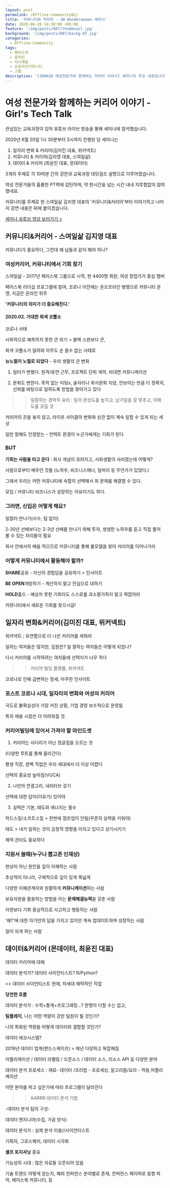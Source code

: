 ```yaml
---
layout: post
permalink: /Offline-Community02/
title: '커뮤니티와 커리어 - SW Wonderwoman 세미나'
date: 2020-06-20 14:30:00 +09:00
feature: '/img/posts/007/thumbnail.jpg'
background: '/img/posts/007/backg-07.jpg'
categories:
  - Offline-Community
tags:
  - 페이스북
  - 온라인
  - 자기계발
  - 오프라인커뮤니티
  - 그룹
description: '[200620 여성전문가와 함께하는 커리어 이야기] 세미나의 주요 내용입니다.'
---
```


# 여성 전문가와 함께하는 커리어 이야기 - Girl's Tech Talk

관심있는 교육과정이 있어 유튜브 라이브 방송을 통해 세미나에 참석했습니다.

2020년 6월 20일 1시 30분부터 3시까지 진행된 당 세미나는

1. 일자리 변화 & 커리어(김미진 대표, 위커넥트)
2. 커뮤니티 & 커리어(김지영 대표, 스여일삶)
3. 데이터 & 커리어 (최윤진 대표, 몬데이터)

3개의 주제로 각 10여분 간의 강연과 교육과정 데잇걸즈 설명으로 이루어졌습니다.

여성 전문가들의 훌륭한 PT력에 감탄하며, 약 한시간을 넘는 시간 내내 지루함없이 참여했네요.

커뮤니티를 주제로 한 스여일삶 김지영 대표의 '커뮤니티&커리어'부터 이야기하고 나머지 강연 내용은 뒤에 붙이겠습니다.

[세미나 유튜브 영상 보러가기 >](https://youtu.be/oBWWt6c6j4g)



## 커뮤니티&커리어 - 스여일삶 김지영 대표

커뮤니티가 중요하다, 그런데 왜 남들과 같이 해야 하나?



### 여성커리어, 커뮤니티에서 기회 찾기

스여일삶 - 2017년 페이스북 그룹으로 시작, 현 4400명 회원, 여성 창업가가 중심 멤버

페이스북 리더십 프로그램에 참여, 코로나 이전에는 온오프라인 병행으로 커뮤니티 운영, 지금은 온라인 위주



**'커뮤니티의 의미가 더 중요해진다.'**



#### 2020.02. 거대한 회색 코뿔소

코로나 사태

사회적으로 예측하지 못한 큰 위기 > 블랙 스완보다 큰,

회색 코뿔소가 달려와 아무도 손 쓸수 없는 사태로

**뉴노멀이 노멀로 되었다** - 우리 생활의 큰 변화

1. 일터가 변했다. 원격/유연 근무, 프로젝트 단위 계약, 비대면 커뮤니케이션

2. 문화도 변한다. 목적 없는 미팅x, 술자리나 회식문화 지양, 안보이는 만큼 더 정확히, 신뢰를 바탕으로 일하도록 방법을 찾아가고 있다

> > 일잘하는 경력직 유리 : 일의 완성도를 높이고, 납기일을 잘 맞추고, 이해도를 갖출 것

커리어의 끈을 놓지 않고, 라이프 사이클의 변화와 상관 없이 계속 일할 수 있게 되는 세상

일만 잘해도 인정받는 - 언택트 환경이 누군가에게는 기회가 된다



### BUT

**기회는 사람을 타고 온다** : 회사 개념이 흐려지고, 사회생활이 사라졌는데 어떻게?

사람으로부터 배우던 것들 (노하우, 비즈니스매너, 일머리 등 무언가가 있었다.)

그래서 우리는 어떤 커뮤니티에 속할지 선택해서 위 문제를 해결할 수 있다.

모임 / 커뮤니티 비즈니스가 성장하는 이유이기도 하다.

 

### 그러면, 신입은 어떻게 해요?

일잘러 만나기(사수, 팀 없이)

2-30년 선배보다는 2-3년 선배를 만나기 위해 투자, 생생한 노하우를 듣고 직접 풀어 볼 수 있는 자리들이 필요

회사 안에서의 배움 적으므로 커뮤니티를 통해 롤모델을 찾아 커리어를 이어나가라



### 어떻게 커뮤니티에서 활동해야 할까?

**SHARE**공유 - 자신의 경험담을 공유하기 > 인사이트

**BE OPEN**개방하기 - 계산하지 말고 진심으로 대하기

**HOLD**홀드 - 예상치 못한 기회라도 스스로를 과소평가하지 말고 꽉잡아라

 

커뮤니티에서 새로운 기회를 찾으시길!



## 일자리 변화&커리어(김미진 대표, 위커넥트)

위커넥트 ; 유연함으로 더 나은 커리어를 세워라

일하는 여자들은 많지만, 임원은? 일 잘하는 여자들은 어떻게 되었나?

다시 커리어를 시작하려는 여자들에 선택지가 너무 적다

> > 커리어 빌딩 플랫폼, 위커넥트

 

코로나로 인해 급변하는 정세, 마주한 인사이트

### 포스트 코로나 시대, 일자리의 변화와 여성의 커리어

극도로 불확실성이 가장 커진 상황, 기업 경영 보수적으로 운영됨

특히 채용 시장은 더 어려워질 것.

 

### 커리어빌딩에 있어서 가져야 할 마인드셋

1. 커리어는 사다리가 아닌 정글짐을 오르는 것

(다양한 루트를 통해 올라간다)

평생 직장, 완벽 직업은 우리 세대에서 더 이상 어렵다

선택의 중요성 높아짐(VUCA)

2. 나만의 연결고리, 내러티브 갖기

선택에 대한 답이(이유가) 있어야

3. 실력은 기본, 태도와 에너지는 필수

하드스킬/소프트스킬 > 한번에 점프업이 안됨(꾸준히 실력을 키워야)

태도 > 내가 일하는 것이 긍정적 영향을 미치고 있다고 상기시키기

체력 관리도 중요하다

 

### 지원서 쓸때(누구나 뽑고픈 인재상)

현상이 아닌 원인을 깊이 이해하는 사람

추상적이 아니라, 구체적으로 깊이 있게 폭넓게

다양한 이해관계자와 원활하게 **커뮤니케이션**하는 사람

보유자원을 활용하는 방법을 아는 **문제해결능력**을 갖춘 사람

자원보다 기회 중심적으로 사고하고 행동하는 사람

'왜?'에 대한 자기만의 답을 가지고 있지만 계속 업데이트하며 성장하는 사람

일이 되게 하는 사람



## 데이터&커리어 (몬데이터, 최윤진 대표)

데이터 커리어에 대해

데이터 분석가? 데이터 사이언티스트? R/Python?

\>> 데이터 사이언티스트 현재, 차세대 매력적인 직업

**당연한 흐름** 

데이터 분석가 : 수학+통계+프로그래밍…? 한명이 다할 수는 없고, 

**팀플레이**, 나는 어떤 역량이 강한 팀원이 될 것인가?

나의 특화된 역량을 어떻게 데이터와 결합할 것인가?

데이터 에코시스템?

2019년 데이터 업계(랜드스케이프) > 매년 다양하고 복잡해짐

어플리케이션 / 데이터 라벨링 / 오픈소스 / 데이터 소스, 리소스 API 등 다양한 분야

 

데이터 분석 프로세스 : 재료- 데이터 /조리법 - 프로세싱, 알고리즘/요리 - 적용,어플리케이션 

 

어떤 분야를 파고 싶은가에 따라 프로그램이 달라진다

> > AARRR 데이터 분석 기법

 

-데이터 분석 팀의 구성-

데이터 엔지니어(수집, 가공 방식)

데이터 분석가 : 실제 분석 이용//사이언티스트

기획자, 그로스해커, 데이터 시각화 

 

**셀프 포지셔닝** 중요

 

가능성의 시대 : 많은 자료들 오픈되어 있음

기술 트렌드 어떻게 얻는지, 해외 컨퍼런스 분야별로 존재, 컨퍼런스 페이퍼로 동향 파악, 페이스북 커뮤니티, 등